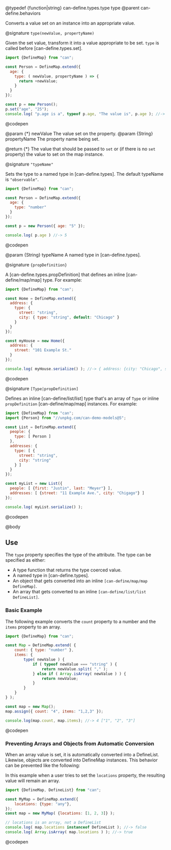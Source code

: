 @typedef {function|string} can-define.types.type type
@parent can-define.behaviors

Converts a value set on an instance into an appropriate value.

@signature `type(newValue, propertyName)`

  Given the set value, transform it into a value appropriate to be set.
  `type` is called before [can-define.types.set].  

  ```js
  import {DefineMap} from "can";

  const Person = DefineMap.extend({
    age: {
      type: ( newValue, propertyName ) => {
        return +newValue;
      }
    }
  });

  const p = new Person();
  p.set("age", "25");
  console.log( "p.age is a", typeof p.age, "The value is", p.age ); //-> "p.age is a number. The value is 25"
  ```
  @codepen

  @param {*} newValue The value set on the property.
  @param {String} propertyName The property name being set.

  @return {*} The value that should be passed to `set` or (if there is no `set` property) the value to set on the map instance.

@signature `"typeName"`

  Sets the type to a named type in [can-define.types].  The default typeName is `"observable"`.

  ```js
  import {DefineMap} from "can";

  const Person = DefineMap.extend({
    age: {
      type: "number"
    }
  });

  const p = new Person({ age: "5" });

  console.log( p.age ) //-> 5
  ```
  @codepen

  @param {String} typeName A named type in [can-define.types].


@signature `{propDefinition}`

  A [can-define.types.propDefinition] that defines an inline [can-define/map/map] type.  For example:

  ```js
  import {DefineMap} from "can";

  const Home = DefineMap.extend({
    address: {
      type: {
        street: "string",
        city: { type: "string", default: "Chicago" }
      }
    }
  });

  const myHouse = new Home({
    address: {
      street: "101 Example St."
    }
  });

  console.log( myHouse.serialize() ); //-> { address: {city: "Chicago", street: "101 Example St."} }
  ```
  @codepen

@signature `[Type|propDefinition]`

  Defines an inline [can-define/list/list] type that's an array of `Type` or inline `propDefinition` [can-define/map/map]
  instances.  For example:

  ```js
  import {DefineMap} from "can";
  import {Person} from "//unpkg.com/can-demo-models@5";

  const List = DefineMap.extend({
    people: {
      type: [ Person ]
    },
    addresses: {
      type: [ {
        street: "string",
        city: "string"
      } ]
    }
  });

  const myList = new List({
    people: [ {first: "Justin", last: "Meyer"} ],
    addresses: [ {street: "11 Example Ave.", city: "Chigago"} ]
  });

  console.log( myList.serialize() );
  ```
  @codepen

@body

## Use

The `type` property specifies the type of the attribute.  The type can be specified
as either:

- A type function that returns the type coerced value.
- A named type in [can-define.types].
- An object that gets converted into an inline `[can-define/map/map DefineMap]`.
- An array that gets converted to an inline `[can-define/list/list DefineList]`.

### Basic Example

The following example converts the `count` property to a number and the `items` property to an array.

```js
import {DefineMap} from "can";

const Map = DefineMap.extend( {
	count: { type: "number" },
	items: {
		type( newValue ) {
			if ( typeof newValue === "string" ) {
				return newValue.split( "," );
			} else if ( Array.isArray( newValue ) ) {
				return newValue;
			}
		}
	}
} );

const map = new Map();
map.assign({ count: "4", items: "1,2,3" });

console.log(map.count, map.items); //-> 4 ["1", "2", "3"]
```
@codepen

### Preventing Arrays and Objects from Automatic Conversion

When an array value is set, it is automatically converted into a DefineList. Likewise, objects are converted into DefineMap instances. This behavior can be prevented like the following:

In this example when a user tries to set the `locations` property, the resulting value will remain an array.
```js
import {DefineMap, DefineList} from "can";

const MyMap = DefineMap.extend({
	locations: {type: "any"},
});
const map = new MyMap( {locations: [1, 2, 3]} );

// locations is an array, not a DefineList
console.log( map.locations instanceof DefineList ); //-> false
console.log( Array.isArray( map.locations ) ); //-> true
```
@codepen
